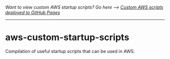 *Want to view custom AWS startup scripts? Go here --> [Custom AWS scripts deployed to GitHub Pages](https://cottonpajamas.github.io/aws-custom-startup-scripts/)*

---

# aws-custom-startup-scripts
Compilation of useful startup scripts that can be used in AWS.
